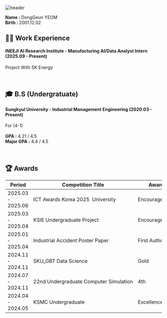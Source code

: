 ![header](https://capsule-render.vercel.app/api?type=waving&color=gradient&height=200&section=header&text=Dong_Geun_YEOM&fontSize=80)
 
__Name :__ DongGeun YEOM <br/>
__Birth :__ 2001.12.02 <br/>

## 🏃‍➡️ Work Experience
#### INEEJI AI Research Institute - Manufacturing AI/Data Analyst Intern (2025.09 - Present) <br/>
Project With SK Energy <br/>
<br/>
<br/>
## 🎓 B.S (Undergratuate)
#### Sungkyul University - Industrial Management Engineering (2020.03 - Present) <br/>
For (4-1) <br/>
<br/>
__GPA :__ 4.21 / 4.5 <br/>
__Major GPA :__ 4.4 / 4.5 <br/>
<br/>
<br/>
## 🏆️ Awards
|Period|Competition Title|Award|Host|
|---|---|---|---|
| 2025.03 &#8209; 2025.06 | ICT&nbsp;Awards&nbsp;Korea&nbsp;2025&nbsp;&nbsp;University | Encouragement | Korea&nbsp;Association&nbsp;of&nbsp;Information&nbsp;and&nbsp;Science&nbsp;Education |
| 2025.03 &#8209; 2025.04 | KSIE&nbsp;Undergraduate&nbsp;Project | Encouragement | Korean&nbsp;Society&nbsp;of&nbsp;Industrial&nbsp;and&nbsp;System&nbsp;Engineering |
| 2025.01 &#8209; 2025.04 | Industrial&nbsp;Accident&nbsp;Poster&nbsp;Paper | First Author | Labor&nbsp;Welfare&nbsp;Research&nbsp;Institute |
| 2024.11 &#8209; 2024.11 | SKU_GBT&nbsp;Data&nbsp;Science | Gold | SKU_GBT,&nbsp;Samsung&nbsp;SDS,&nbsp;Data&nbsp;Solution |
| 2024.07 &#8209; 2024.11 | 22nd&nbsp;Undergraduate&nbsp;Computer&nbsp;Simulation | 4th | Korean&nbsp;Simulation&nbsp;Society |
| 2024.04 &#8209; 2024.05 | KSMC&nbsp;Undergraduate | Excellence | Korean&nbsp;Society&nbsp;of&nbsp;Management&nbsp;Consulting |



